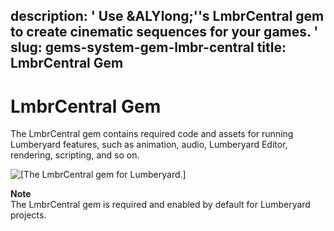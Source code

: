 description: ' Use &ALYlong;''s LmbrCentral gem to create cinematic sequences for
  your games. '
slug: gems-system-gem-lmbr-central
title: LmbrCentral Gem
---
# LmbrCentral Gem<a name="gems-system-gem-lmbr-central"></a>

The LmbrCentral gem contains required code and assets for running Lumberyard features, such as animation, audio, Lumberyard Editor, rendering, scripting, and so on\.

![\[The LmbrCentral gem for Lumberyard.\]](/images/userguide/gems/gem-system-gem-lmbrcentral.png)

**Note**  
The LmbrCentral gem is required and enabled by default for Lumberyard projects\.